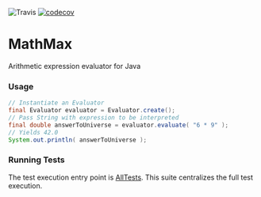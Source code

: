 ![Travis](https://travis-ci.org/WellCosta/MathMax.svg?branch=master) [![codecov](https://codecov.io/gh/WellCosta/MathMax/branch/master/graph/badge.svg)](https://codecov.io/gh/WellCosta/MathMax)

# MathMax                                 
Arithmetic expression evaluator for Java

### Usage

```java
// Instantiate an Evaluator
final Evaluator evaluator = Evaluator.create();
// Pass String with expression to be interpreted
final double answerToUniverse = evaluator.evaluate( "6 * 9" );
// Yields 42.0
System.out.println( answerToUniverse );
```

### Running Tests

The test execution entry point is [AllTests](https://github.com/WellCosta/MathMax/blob/master/src/test/java/com/github/mathmax/main/AllTests.java). 
This suite centralizes the full test execution. 
